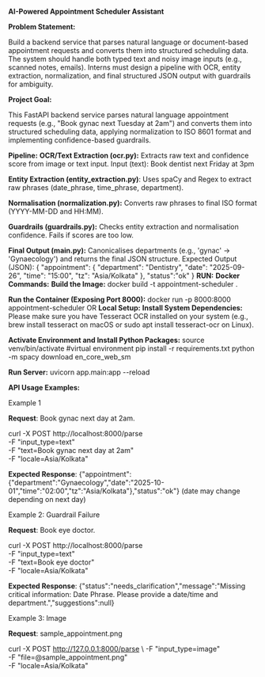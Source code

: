 **AI-Powered Appointment Scheduler Assistant**

**Problem Statement:**

Build a backend service that parses natural language or document-based appointment requests and converts them into structured scheduling data. The system should handle both typed text and noisy image inputs (e.g., scanned notes, emails). Interns must design a pipeline with OCR, entity extraction, normalization, and final structured JSON output with guardrails for ambiguity.

**Project Goal:**

This FastAPI backend service parses natural language appointment requests (e.g., "Book gynac next Tuesday at 2am") and converts them into structured scheduling data, applying normalization to ISO 8601 format and implementing confidence-based guardrails.

**Pipeline:**
**OCR/Text Extraction (ocr.py):** Extracts raw text and confidence score from image or text input.
Input (text):
Book dentist next Friday at 3pm

**Entity Extraction (entity_extraction.py)**: Uses spaCy and Regex to extract raw phrases (date_phrase, time_phrase, department).

**Normalisation (normalization.py):** Converts raw phrases to final ISO format (YYYY-MM-DD and HH:MM).

**Guardrails (guardrails.py):** Checks entity extraction and normalisation confidence. Fails if scores are too low.

**Final Output (main.py):** Canonicalises departments (e.g., 'gynac' → 'Gynaecology') and returns the final JSON structure.
Expected Output (JSON):
{
  "appointment": {
    "department": "Dentistry",
   "date": "2025-09-26",
  "time": "15:00",
  "tz": "Asia/Kolkata"
 },
 "status":"ok"
}
**RUN:**
**Docker Commands:**
**Build the Image:**
docker build -t appointment-scheduler .

**Run the Container (Exposing Port 8000):**
docker run -p 8000:8000 appointment-scheduler
              OR
**Local Setup:**
**Install System Dependencies:**
Please make sure you have Tesseract OCR installed on your system (e.g., brew install tesseract on macOS or sudo apt install tesseract-ocr on Linux).

**Activate Environment and Install Python Packages:**
source venv/bin/activate #virtual environment
pip install -r requirements.txt
python -m spacy download en_core_web_sm

**Run Server:**
uvicorn app.main:app --reload 


**API Usage Examples:**

Example 1 

  **Request**: Book gynac next day at 2am.
  
curl -X POST http://localhost:8000/parse \
  -F "input_type=text" \
  -F "text=Book gynac next day at 2am" \
  -F "locale=Asia/Kolkata"
  
  **Expected Response**: {"appointment":{"department":"Gynaecology","date":"2025-10-01","time":"02:00","tz":"Asia/Kolkata"},"status":"ok"} (date may change depending on next day)

Example 2: Guardrail Failure

  **Request**: Book eye doctor.
  
  curl -X POST http://localhost:8000/parse \
  -F "input_type=text" \
  -F "text=Book eye doctor" \
  -F "locale=Asia/Kolkata"
  
  **Expected Response**: {"status":"needs_clarification","message":"Missing critical information: Date Phrase. Please provide a date/time and department.","suggestions":null}


Example 3: Image

  **Request**: sample_appointment.png
  
  curl -X POST http://127.0.0.1:8000/parse \  -F "input_type=image" \
  -F "file=@sample_appointment.png" \
  -F "locale=Asia/Kolkata"
